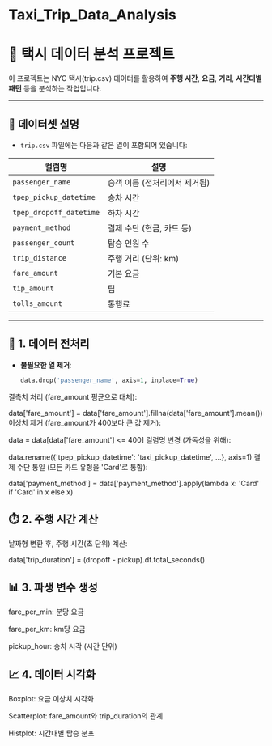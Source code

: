 # Taxi_Trip_Data_Analysis

# 🚕 택시 데이터 분석 프로젝트

이 프로젝트는 NYC 택시(trip.csv) 데이터를 활용하여 **주행 시간**, **요금**, **거리**, **시간대별 패턴** 등을 분석하는 작업입니다.

---

## 📁 데이터셋 설명

- `trip.csv` 파일에는 다음과 같은 열이 포함되어 있습니다:

| 컬럼명 | 설명 |
|--------|------|
| `passenger_name` | 승객 이름 (전처리에서 제거됨) |
| `tpep_pickup_datetime` | 승차 시간 |
| `tpep_dropoff_datetime` | 하차 시간 |
| `payment_method` | 결제 수단 (현금, 카드 등) |
| `passenger_count` | 탑승 인원 수 |
| `trip_distance` | 주행 거리 (단위: km) |
| `fare_amount` | 기본 요금 |
| `tip_amount` | 팁 |
| `tolls_amount` | 통행료 |

---

## 🧹 1. 데이터 전처리

- **불필요한 열 제거**:
  ```python
  data.drop('passenger_name', axis=1, inplace=True)
결측치 처리 (fare_amount 평균으로 대체):


data['fare_amount'] = data['fare_amount'].fillna(data['fare_amount'].mean())
이상치 제거 (fare_amount가 400보다 큰 값 제거):


data = data[data['fare_amount'] <= 400]
컬럼명 변경 (가독성을 위해):


data.rename({'tpep_pickup_datetime': 'taxi_pickup_datetime', ...}, axis=1)
결제 수단 통일 (모든 카드 유형을 'Card'로 통합):


data['payment_method'] = data['payment_method'].apply(lambda x: 'Card' if 'Card' in x else x)

## ⏱️ 2. 주행 시간 계산
날짜형 변환 후, 주행 시간(초 단위) 계산:


data['trip_duration'] = (dropoff - pickup).dt.total_seconds()

## 📊 3. 파생 변수 생성
fare_per_min: 분당 요금

fare_per_km: km당 요금

pickup_hour: 승차 시각 (시간 단위)

## 📈 4. 데이터 시각화
Boxplot: 요금 이상치 시각화

Scatterplot: fare_amount와 trip_duration의 관계

Histplot: 시간대별 탑승 분포


